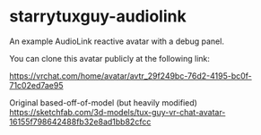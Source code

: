 # starrytuxguy-audiolink

An example AudioLink reactive avatar with a debug panel.

You can clone this avatar publicly at the following link:

https://vrchat.com/home/avatar/avtr_29f249bc-76d2-4195-bc0f-71c02ed7ae95


Original based-off-of-model (but heavily modified) https://sketchfab.com/3d-models/tux-guy-vr-chat-avatar-16155f798642488fb32e8ad1bb82cfcc
